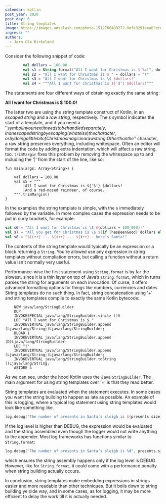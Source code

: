 ```yaml
---
calendar: kotlin
post_year: 2020
post_day: 6
title: String templates
image: https://images.unsplash.com/photo-1512766483272-0efe0291eea0?crop=entropy&cs=tinysrgb&fit=max&fm=jpg&ixid=MXwxfDB8MXxhbGx8fHx8fHx8fA&ixlib=rb-1.2.1&q=80&w=1080
ingress: ""
authors:
  - Jørn Ola Birkeland
---
```

Consider the following snippet of code:

```kotlin
        val dollars = 100.00
        val s1 = String.format("All I want for Christmas is $ %s!", dollars)
        val s2 = "All I want for Christmas is $ " + dollars + "!"
        val s3 = "All I want for Christmas is \$ $dollars!"
        val s4 = """All I want for Christmas is ${'$'} $dollars!"""
```

The statements are four different ways of obtaining exactly the same string:

**All I want for Christmas is $ 100.0!**

The latter two are using the string template construct of Kotlin, in an *escaped string* and a *raw string*, respectively. The `$` symbol indicates the start of a template, and if you need a '$' symbol in your text it needs to be handled separately, in an escaped string by escaping (what else) the character, or by doing a little bit of Christmas magic in a raw string. Other than the '$' character, a raw string preserves everything, including whitespace. Often an editor will format the code by adding extra indentation, which will affect a raw string, too. `trimMargin` fixes this problem by removing the whitespace up to and including the '|' from the start of the line, like so:

```
fun main(args: Array<String>) {

    val dollars = 100.00
    val s5 = """
        |All I want for Christmas is ${'$'} $dollars!
        |And a red-nosed reindeer, of course.
    """.trimMargin()
}

```

In the examples the string template is simple, with the `$` immediately followed by the variable. In more complex cases the expression needs to be put in curly brackets, for example:

```kotlin
val s6 = "All I want for Christmas is \$ ${dollars + 100_000}!"
val s7 = "All you get for Christmas is \$ ${if (hasBeenGood) dollars else 0.0}!"
val s8 = "${i++} ... ${i++} ... ${i++} - here’s Santa!"
```

The contents of the string template would typically be an expression or a block returning a `String`. You're allowed use any expression in string templates without compliation errors, but calling a function without a return value isn't normally very useful.

Performance-wise the first statement using `String.format` is by far the slowest, since it is a thin layer on top of Java’s `string.format`, which in turns parses the string for arguments on each invocation. Of curse, it offers advanced formatting options for things like numbers, currencies and dates. String templates do no such thing. In fact, string concatenation using '+' and string templates compile to exactly the same Kotlin bytecode:

```
    NEW java/lang/StringBuilder
    DUP
    INVOKESPECIAL java/lang/StringBuilder.<init> ()V
    LDC "All I want for Christmas is $ "
    INVOKEVIRTUAL java/lang/StringBuilder.append (Ljava/lang/String;)Ljava/lang/StringBuilder;
    DLOAD 1
    INVOKEVIRTUAL java/lang/StringBuilder.append (D)Ljava/lang/StringBuilder;
    LDC "!"
    INVOKEVIRTUAL java/lang/StringBuilder.append (Ljava/lang/String;)Ljava/lang/StringBuilder;
    INVOKEVIRTUAL java/lang/StringBuilder.toString ()Ljava/lang/String;
    ASTORE 4
```

As we can see, under the hood Kotlin uses the Java `StringBuilder`. The main argument for using string templates over ‘+’ is that they read better. 

String templates are evaluated when the statement executes. In some cases you want the string building to happen as late as possible. An example of this is logging, where a typical log statement using string templates would look like something like.

```kotlin
log.debug("The number of presents in Santa’s sleigh is ${presents.size}")
```

If the log level is higher than DEBUG, the expression would be evaluated and the string assembled even though the logger would not write anything to the appender. Most log frameworks has functions similar to `String.format`:

```kotlin
log.debug("The number of presents in Santa’s sleigh is %d", presents.size)
```

which ensures the string assembly happens only if the log level is DEBUG. However, like for `String.format`, it could come with a performance penalty when string building actually occurs.

In conclusion, string templates make embedding expressions in strings easier and more readable than other techniques. But it boils down to string building ye olde way, and in some cases, as for logging, it may be more efficient to delay the work till it is actually needed.